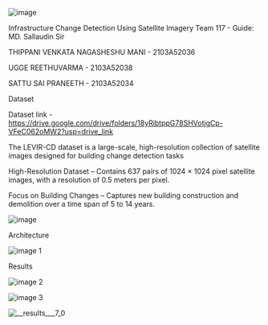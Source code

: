 ![image](https://github.com/user-attachments/assets/06abad8b-4067-4b96-9f57-d21493aca918)


Infrastructure Change Detection Using Satellite Imagery
Team 117        -        Guide: MD. Sallaudin Sir



THIPPANI VENKATA NAGASHESHU MANI - 2103A52036

UGGE REETHUVARMA                                              - 2103A52038

SATTU SAI PRANEETH                                               - 2103A52034  

Dataset

Dataset link - https://drive.google.com/drive/folders/18yRibtppG78SHVotjgCp-VFeC062oMW2?usp=drive_link

The LEVIR-CD dataset is a large-scale, high-resolution collection of satellite images designed for building change detection tasks

High-Resolution Dataset – Contains 637 pairs of 1024 × 1024 pixel satellite images, with a resolution of 0.5 meters per pixel.

Focus on Building Changes – Captures new building construction and demolition over a time span of 5 to 14 years.

![image](https://github.com/user-attachments/assets/e5c34116-ec38-4b82-9a6b-378afa0314ff)

Architecture

![image 1](https://github.com/user-attachments/assets/f4dcac64-52ef-4350-a0ec-a7f48b29493c)

Results

![image 2](https://github.com/user-attachments/assets/af131de6-8e82-4379-b670-94af99715bd0)

![image 3](https://github.com/user-attachments/assets/36151e94-0fa4-438d-bf48-47d79ffc0bc3)

![__results___7_0](https://github.com/user-attachments/assets/464a104a-d7ef-4fa1-91fc-af97312433b4)





